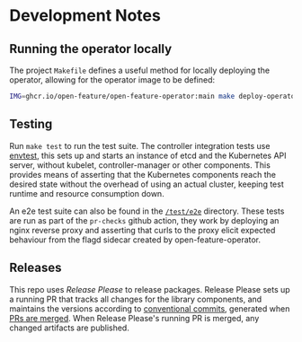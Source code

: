 # Development Notes

## Running the operator locally

The project `Makefile` defines a useful method for locally deploying the operator, allowing for the operator image to be defined:
```sh
IMG=ghcr.io/open-feature/open-feature-operator:main make deploy-operator
```

## Testing

Run `make test` to run the test suite. The controller integration tests use [envtest](https://book.kubebuilder.io/reference/envtest.html), this sets up and starts an instance of etcd and the Kubernetes API server, without kubelet, controller-manager or other components.
This provides means of asserting that the Kubernetes components reach the desired state without the overhead of using an actual cluster, keeping
test runtime and resource consumption down.

An e2e test suite can also be found in the [`/test/e2e`](../test/e2e/README.md) directory. These tests are run as part of the `pr-checks` github action, they work by deploying an nginx reverse proxy and asserting that curls to the proxy elicit expected behaviour from the flagd sidecar created by open-feature-operator.

## Releases

This repo uses _Release Please_ to release packages. Release Please sets up a running PR that tracks all changes for the library components, and maintains the versions according to [conventional commits](https://www.conventionalcommits.org/en/v1.0.0/), generated when [PRs are merged](https://github.com/amannn/action-semantic-pull-request). When Release Please's running PR is merged, any changed artifacts are published.
